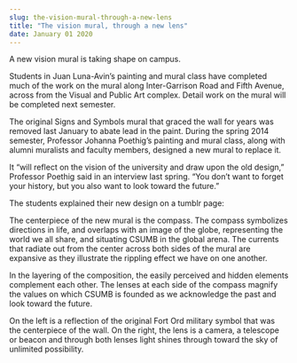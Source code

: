 ```yaml
---
slug: the-vision-mural-through-a-new-lens
title: "The vision mural, through a new lens"
date: January 01 2020
---
```


<p>A new vision mural is taking shape on campus.
</p><p>Students in Juan Luna&#45;Avin’s painting and mural class have completed much of the work on the mural along Inter&#45;Garrison Road and Fifth Avenue, across from the Visual and Public Art complex. Detail work on the mural will be completed next semester.
</p><p>The original Signs and Symbols mural that graced the wall for years was removed last January to abate lead in the paint. During the spring 2014 semester, Professor Johanna Poethig’s painting and mural class, along with alumni muralists and faculty members, designed a new mural to replace it.
</p><p>It “will reflect on the vision of the university and draw upon the old design,” Professor Poethig said in an interview last spring. “You don’t want to forget your history, but you also want to look toward the future.”
</p><p>The students explained their new design on a tumblr page:
</p><p>The centerpiece of the new mural is the compass. The compass symbolizes directions in life, and overlaps with an image of the globe, representing the world we all share, and situating CSUMB in the global arena. The currents that radiate out from the center across both sides of the mural are expansive as they illustrate the rippling effect we have on one another.
</p><p>In the layering of the composition, the easily perceived and hidden elements complement each other. The lenses at each side of the compass magnify the values on which CSUMB is founded as we acknowledge the past and look toward the future.
</p><p>On the left is a reflection of the original Fort Ord military symbol that was the centerpiece of the wall. On the right, the lens is a camera, a telescope or beacon and through both lenses light shines through toward the sky of unlimited possibility.
</p>
